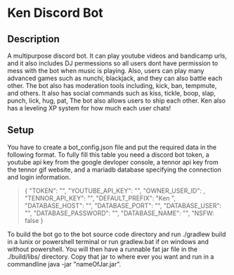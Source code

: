 Ken Discord Bot
===

Description
---
A multipurpose discord bot. It can play youtube videos and bandicamp urls, and it also includes DJ permessions so all users dont have permission to mess with the bot when music is playing. Also, users can play many advanced games such as nunchi, blackjack, and they can also battle each other. The bot also has moderation tools including, kick, ban, tempmute, and others. It also has social commands such as kiss, tickle, boop, slap, punch, lick, hug, pat, The bot also allows users to ship each other. Ken also has a leveling XP system for how much each user chats!

Setup
---

You have to create a bot_config.json file and put the required data in the following format. To fully fill this table you need a discord bot token, a youtube api key from the google devloper console, a tennor api key from the tennor gif website, and a mariadb database specifying the connection and login information.

>{
>	"TOKEN": "",
>	"YOUTUBE_API_KEY": "",
>	"OWNER_USER_ID": ,
>	"TENNOR_API_KEY": "",
>	"DEFAULT_PREFIX": "Ken ",
>	"DATABASE_HOST": "",
>	"DATABASE_PORT": "",
>	"DATABASE_USER": "",
>	"DATABASE_PASSWORD": "",
>	"DATABASE_NAME": "",
>	"NSFW: false
>}

To build the bot go to the bot source code directory and run ./gradlew build in a lunix or powershell terminal or run gradlew.bat if on windows and without powershell. You will then have a runnable fat jar file in the ./build/libs/ directory. Copy that jar to where ever you want and run in a commandline java -jar "nameOfJar.jar".

